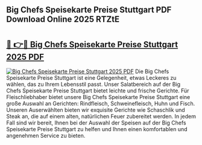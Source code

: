 ## Big Chefs Speisekarte Preise Stuttgart PDF Download Online 2025 RTZtE

# <h2><a href="http://gcbpm94.nevu.top/?p=Big+Chefs+Speisekarte+Preise+Stuttgart">🔗 👉🔴 Big Chefs Speisekarte Preise Stuttgart 2025 PDF</a></h2>

[![Big Chefs Speisekarte Preise Stuttgart 2025 PDF](https://i.imgur.com/dBaPXMq.png)](http://gcbpm94.nevu.top/?p=Big+Chefs+Speisekarte+Preise+Stuttgart)
Die Big Chefs Speisekarte Preise Stuttgart ist eine Gelegenheit, etwas Leckeres zu wählen, das zu Ihrem Lebensstil passt. Unser Salatbereich auf der Big Chefs Speisekarte Preise Stuttgart bietet leichte und frische Gerichte. Für Fleischliebhaber bietet unsere Big Chefs Speisekarte Preise Stuttgart eine große Auswahl an Gerichten: Rindfleisch, Schweinefleisch, Huhn und Fisch. Unseren Auserwählten bieten wir exquisite Gerichte wie Schaschlik und Steak an, die auf einem alten, natürlichen Feuer zubereitet werden. In jedem Fall sind wir bereit, Ihnen bei der Auswahl der Speisen auf der Big Chefs Speisekarte Preise Stuttgart zu helfen und Ihnen einen komfortablen und angenehmen Service zu bieten.
